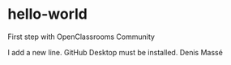 # hello-world
First step with OpenClassrooms Community

I add a new line.
GitHub Desktop must be installed.
Denis Massé
